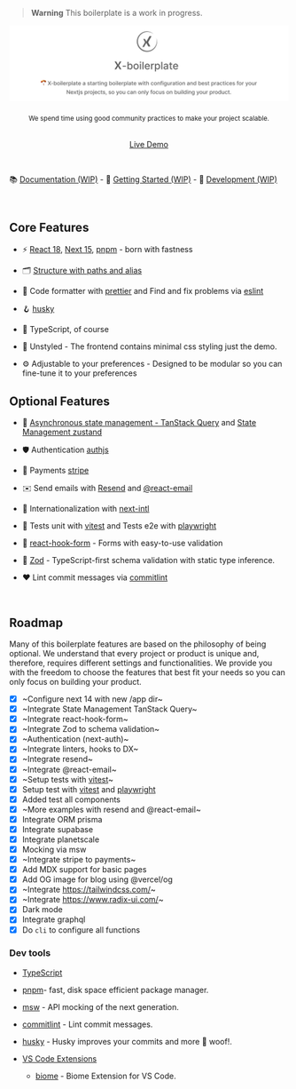 > **Warning**
> This boilerplate is a work in progress.

<p align='center'>
  <img src='https://github.com/react-next-boilerplate/X-boilerplate/blob/main/docs/images/preview.png' alt='X-boilerplate a starting boilerplate with configuration and best practices for your Nextjs projects, so you can only focus on building your product.' width='600'/>
</p>

<div align="center">
  <sub> We spend time using good community practices to make your project scalable.</sub>
</div>

<br>

<p align='center'>
  <a href="https://x.openkit.run/">Live Demo</a>
</p>

<br>

📚 [Documentation (WIP)](#documentation) - 🚀 [Getting Started (WIP)](#getting-started) - 🎉 [Development (WIP)](#development)

<br>

## Core Features

- ⚡️ [React 18](https://reactjs.org/), [Next 15](https://nextjs.org/), [pnpm](https://pnpm.io/) - born with fastness

- 🗂 [Structure with paths and alias](./tsconfig.json)

- 💅 Code formatter with [prettier](https://prettier.io/) and Find and fix problems via [eslint](https://eslint.org/)

- 🪝 [husky](https://commitlint.js.org/#/)

- 🦾 TypeScript, of course

- 💄 Unstyled - The frontend contains minimal css styling just the demo.

- ⚙️ Adjustable to your preferences - Designed to be modular so you can fine-tune it to your preferences

## Optional Features

- 🍍 [Asynchronous state management - TanStack Query](https://tanstack.com/query) and [State Management zustand](https://zustand-demo.pmnd.rs/)

- 🛡️ Authentication [authjs](https://authjs.dev/)

- 💸 Payments [stripe](https://stripe.com)

- ✉️ Send emails with [Resend](https://resend.com) and [@react-email](https://react.email/docs/integrations/resend)

- 🐂 Internationalization with [next-intl](https://next-intl-docs.vercel.app/)

- 💩 Tests unit with [vitest](https://vitest.dev/) and Tests e2e with [playwright](https://playwright.dev/)

- 📄 [react-hook-form](https://react-hook-form.com/) - Forms with easy-to-use validation

- 💎 [Zod](https://zod.dev/) - TypeScript-first schema validation with static type inference.

- ❤️ Lint commit messages via [commitlint](https://commitlint.js.org/#/)

<br>

## Roadmap

Many of this boilerplate features are based on the philosophy of being optional. We understand that every project or product is unique and, therefore, requires different settings and functionalities. We provide you with the freedom to choose the features that best fit your needs so you can only focus on building your product.

- [x] ~Configure next 14 with new /app dir~
- [x] ~Integrate State Management TanStack Query~
- [x] ~Integrate react-hook-form~
- [x] ~Integrate Zod to schema validation~
- [x] ~Authentication (next-auth)~
- [x] ~Integrate linters, hooks to DX~
- [x] ~Integrate resend~
- [x] ~Integrate @react-email~
- [x] ~Setup tests with [vitest](https://vitest.dev/)~
- [x] Setup test with [vitest](https://vitest.dev/) and [playwright](https://playwright.dev/)
- [x] Added test all components
- [x] ~More examples with resend and @react-email~
- [x] Integrate ORM prisma
- [x] Integrate supabase
- [x] Integrate planetscale
- [x] Mocking via msw
- [x] ~Integrate stripe to payments~
- [x] Add MDX support for basic pages
- [x] Add OG image for blog using @vercel/og
- [x] ~Integrate https://tailwindcss.com/~
- [x] ~Integrate https://www.radix-ui.com/~
- [x] Dark mode
- [x] Integrate graphql
- [x] Do `cli` to configure all functions

### Dev tools

- [TypeScript](https://www.typescriptlang.org/)
- [pnpm](https://pnpm.io/)- fast, disk space efficient package manager.
- [msw](https://mswjs.io/) - API mocking of the next generation.
- [commitlint](https://commitlint.js.org/#/) - Lint commit messages.
- [husky](https://typicode.github.io/husky/#/) - Husky improves your commits and more 🐶 woof!.

- [VS Code Extensions](./.vscode/extensions.json)
  - [biome](https://marketplace.visualstudio.com/items?itemName=biomejs.biome) - Biome Extension for VS Code.
